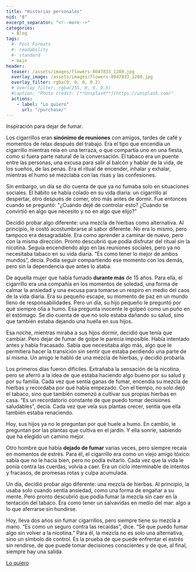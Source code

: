 ```yaml
---
title: "Historias personales"
nid: "8"
excerpt_separator: "<!--more-->"
categories:
  - Blog
tags:
  #- Post Formats
  #- readability
  #- standard
  - main
header:
  teaser: /assets/images/flowers-8047833_1280.jpg
  overlay_image: /assets/images/flowers-8047833_1280.jpg
  overlay_filter: rgba(0, 0, 0, 0.2)
  # overlay_filter: rgba(255, 0, 0, 0.5)
  #caption: "Photo credit: [**Unsplash**](https://unsplash.com)"
  actions:
    - label: "Lo quiero"
      url: "/purchase/"
---
```


Inspiración para dejar de fumar.

<!--more-->

Los cigarrillos eran **sinónimo de reuniones** con amigos, tardes de café y momentos de relax después del trabajo. Era el tipo que encendía un cigarrillo mientras reía en una terraza, o que compartía uno en una fiesta, como si fuera parte natural de la conversación. El tabaco era un puente entre las personas, una excusa para salir al balcón y hablar de la vida, de los sueños, de las penas. Era el ritual de encender, inhalar y exhalar, mientras el humo se mezclaba con las risas y las confesiones.

Sin embargo, un día se dio cuenta de que ya no fumaba solo en situaciones sociales. El hábito se había colado en su vida diaria: un cigarrillo al despertar, otro después de comer, otro más antes de dormir. Fue entonces cuando se preguntó: "¿Cuándo dejé de controlar esto? ¿Cuándo se convirtió en algo que necesito y no en algo que elijo?"

Decidió probar algo diferente: una mezcla de hierbas como alternativa. Al principio, le costó acostumbrarse al sabor diferente. No era lo mismo, pero tampoco era desagradable. Era como aprender a caminar de nuevo, pero con la misma dirección. Pronto descubrió que podía disfrutar del ritual sin la nicotina. Seguía encendiendo algo en las reuniones sociales, pero ya no necesitaba tabaco en su vida diaria. “Es como tener lo mejor de ambos mundos”, decía. Podía seguir compartiendo ese momento con los demás, pero sin la dependencia que antes lo ataba.

De aquella mujer que había fumado **durante más** de 15 años. Para ella, el cigarrillo era una compañía en los momentos de soledad, una forma de calmar la ansiedad y una excusa para tomarse un respiro en medio del caos de la vida diaria. Era su pequeño escape, su momento de paz en un mundo lleno de responsabilidades. Pero un día, su hijo pequeño le preguntó por qué siempre olía a humo. Esa pregunta inocente le golpeó como un puño en el estómago. Se dio cuenta de que no solo estaba dañando su salud, sino que también estaba dejando una huella en sus hijos.

Esa noche, mientras miraba a sus hijos dormir, decidió que tenía que cambiar. Pero dejar de fumar de golpe le parecía imposible. Había intentado antes y había fracasado. Sabía que necesitaba algo más, algo que le permitiera hacer la transición sin sentir que estaba perdiendo una parte de sí misma. Un amigo le habló de una mezcla de hierbas, y decidió probarla.

Los primeros días fueron difíciles. Extrañaba la sensación de la nicotina, pero se aferró a la idea de que estaba haciendo algo bueno por su salud y por su familia. Cada vez que sentía ganas de fumar, encendía su mezcla de hierbas y recordaba por qué había empezado. Con el tiempo, no solo dejó el tabaco, sino que también comenzó a cultivar sus propias hierbas en casa. “Es un recordatorio constante de que puedo tomar decisiones saludables”, decía. Cada vez que veía sus plantas crecer, sentía que ella también estaba renaciendo.

Hoy, sus hijos ya no le preguntan por qué huele a humo. En cambio, le preguntan por las plantas que cultiva en el jardín. Y ella sonríe, sabiendo que ha elegido un camino mejor.

Otro hombre que había **dejado de fumar** varias veces, pero siempre recaía en momentos de estrés. Para él, el cigarrillo era como un viejo amigo tóxico: sabía que no le hacía bien, pero no podía evitarlo. Cada vez que la vida le ponía contra las cuerdas, volvía a caer. Era un ciclo interminable de intentos y fracasos, de promesas rotas y culpa acumulada.

Un día, decidió probar algo diferente: una mezcla de hierbas. Al principio, la usaba solo cuando sentía ansiedad, como una forma de engañar a su mente. Pero pronto descubrió que podía fumar la mezcla sin caer en la tentación del tabaco. Era como tener un salvavidas en medio del mar: algo a lo que aferrarse sin hundirse.

Hoy, lleva dos años sin fumar cigarrillos, pero siempre tiene su mezcla a mano. “Es como un seguro contra las recaídas”, dice. “Sé que puedo fumar algo sin volver a la nicotina.” Para él, la mezcla no es solo una alternativa, sino un símbolo de control. Es la prueba de que puede enfrentar el estrés sin rendirse, de que puede tomar decisiones conscientes y de que, al final, siempre hay una salida.

[Lo quiero](../../purchase/)